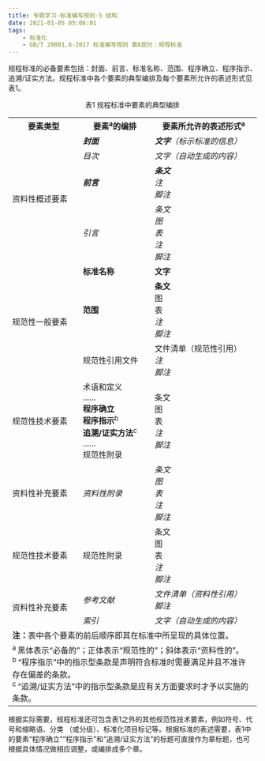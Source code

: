 ```yaml
---
title: 专题学习-标准编写规则-5 结构
date: 2021-01-05 05:06:01
tags: 
	- 标准化
	- GB/T 20001.6-2017 标准编写规则 第6部分：规程标准
---
```




规程标准的必备要素包括：封面、前言、标准名称、范围、程序确立、程序指示、追溯/证实方法。规程标准中各个要素的典型编排及每个要素所允许的表述形式见表1。

<center>表1 规程标准中要素的典型编排</center>
<table>
    <tr>
        <th>要素类型</th>
        <th>要素<sup>a</sup>的编排</th>
        <th>要素所允许的表述形式<sup>a</sup></th>
    </tr>
    <tr>
        <td rowspan='4'>资料性概述要素</td>
        <td><b><i>封面</i></b></td>
        <td><i><b>文字</b>（标示标准的信息）</i></td>
    </tr>
    <tr>
        <td><i>目次</i></td>
        <td><i>文字（自动生成的内容）</i></td>
    </tr>
    <tr>
        <td><i><b>前言</b></i></td>
        <td><i><b>条文</b><br>注<br>脚注</i></td>
    </tr>
    <tr>
        <td><i>引言</i></td>
        <td><i>条文<br>图<br>表<br>注<br>脚注</i></td>
    </tr>
    <tr>
        <td rowspan='3'>规范性一般要素</td>
        <td><b>标准名称</b></td>
        <td><b>文字</b></td>
    </tr>
    <tr>
        <td><b>范围</b></td>
        <td><b>条文</b><br>图<br>表<br><i>注<br>脚注</i></td>
    </tr>
    <tr>
        <td>规范性引用文件</td>
        <td>文件清单（规范性引用）<br><i>注<br>脚注</i></td>
    </tr>
    <tr>
        <td>规范性技术要素</td>
        <td>术语和定义<br>......<br><b>程序确立<br>程序指示</b><sup>b</sup><br><b>追溯/证实方法</b><sup>c</sup><br>......<br>规范性附录</td>
        <td>条文<br>图<br>表<br><i>注<br>脚注</i></td>
    </tr>
    <tr>
        <td>资料性补充要素</td>
        <td><i>资料性附录</i></td>
        <td><i>条文<br>图<br>表<br>注<br>脚注</i></td>
    </tr>
    <tr>
        <td>规范性技术要素</td>
        <td>规范性附录</td>
        <td>条文<br>图<br>表<br><i>注<br>脚注</i></td>
    </tr>
    <tr>
        <td rowspan='2'>资料性补充要素</td>
        <td><i>参考文献</i></td>
        <td><i>文件清单（资料性引用）<br>脚注</i></td>
    </tr>
    <tr>
        <td><i>索引</i></td>
        <td><i>文字（自动生成的内容）</i></td>
    </tr>
    <tr>
        <td colspan='3'><b>注：</b>表中各个要素的前后顺序即其在标准中所呈现的具体位置。</td>
    </tr>
    <tr>
        <td colspan='3'><sup>a </sup>黑体表示“必备的”；正体表示“规范性的”；斜体表示“资料性的”。<br><sup>b </sup>“程序指示”中的指示型条款是声明符合标准时需要满足并且不准许存在偏差的条款。<br><sup>c </sup>“追溯/证实方法”中的指示型条款是应有关方面要求时才予以实施的条款。</td>
    </tr>
</table>

根据实际需要，规程标准还可包含表1之外的其他规范性技术要素，例如符号、代号和缩略语、分类 （或分级）、标准化项目标记等。根据标准的表述需要，表1中的要素“程序确立”“程序指示”和“追溯/证实方法”的标题可直接作为章标题，也可根据具体情况做相应调整，或编排成多个章。